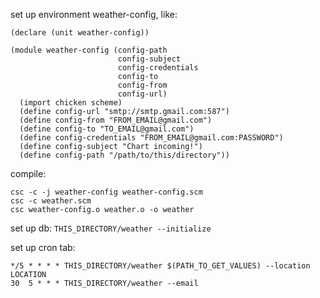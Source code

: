 set up environment weather-config, like:
```
(declare (unit weather-config))

(module weather-config (config-path
                        config-subject
                        config-credentials
                        config-to
                        config-from
                        config-url)
  (import chicken scheme)
  (define config-url "smtp://smtp.gmail.com:587")
  (define config-from "FROM_EMAIL@gmail.com")
  (define config-to "TO_EMAIL@gmail.com")
  (define config-credentials "FROM_EMAIL@gmail.com:PASSWORD")
  (define config-subject "Chart incoming!")
  (define config-path "/path/to/this/directory"))
```

compile:
```
csc -c -j weather-config weather-config.scm
csc -c weather.scm
csc weather-config.o weather.o -o weather
```

set up db:
```THIS_DIRECTORY/weather --initialize```

set up cron tab:
```
*/5 * * * * THIS_DIRECTORY/weather $(PATH_TO_GET_VALUES) --location LOCATION
30  5 * * * THIS_DIRECTORY/weather --email
```
